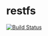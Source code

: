 restfs
======

[![Build Status](https://travis-ci.org/delta62/restfs.svg)](https://travis-ci.org/delta62/restfs)
